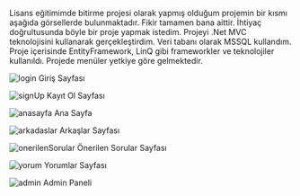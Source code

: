 Lisans eğitimimde bitirme projesi olarak yapmış olduğum projemin bir kısmı aşağıda görsellerde bulunmaktadır. Fikir tamamen bana aittir. 
İhtiyaç doğrultusunda böyle bir proje yapmak istedim. Projeyi .Net MVC teknolojisini kullanarak gerçekleştirdim. Veri tabanı olarak MSSQL kullandım. 
Proje içerisinde EntityFramework, LinQ gibi frameworkler ve teknolojiler kullanıldı. Projede menüler yetkiye göre gelmektedir.

![login](https://user-images.githubusercontent.com/79850576/188148704-16e5cb9a-03d5-418a-a93c-409c17cc26be.png)
Giriş Sayfası


![signUp](https://user-images.githubusercontent.com/79850576/188148747-b3342340-5615-44c7-8fe5-a3537e5d2afb.png)
Kayıt Ol Sayfası


![anasayfa](https://user-images.githubusercontent.com/79850576/188149040-f2b3fb98-bed1-43ce-b5dc-6def4771b824.png)
Ana Sayfa


![arkadaslar](https://user-images.githubusercontent.com/79850576/188149068-739449eb-4713-4c26-94ca-8d502a5117ea.png)
Arkaşlar Sayfası


![onerilenSorular](https://user-images.githubusercontent.com/79850576/188149098-0a1aba1c-be90-404e-bbfc-8bd962275e54.png)
Önerilen Sorular Sayfası


![yorum](https://user-images.githubusercontent.com/79850576/188149126-692dd529-6dc5-4b0d-a44d-568df70b9110.png)
Yorumlar Sayfası


![admin](https://user-images.githubusercontent.com/79850576/188149188-1b458937-164e-4af1-b429-5a4fb67c4333.png)
Admin Paneli

